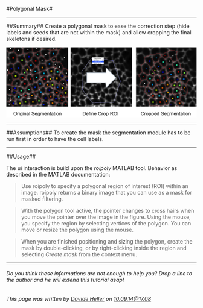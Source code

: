 #Polygonal Mask#

---------------------------------------
##Summary##
Create a polygonal mask to ease the correction step (hide labels and seeds that are not within the mask) and allow cropping the final skeletons if desired.

![Selective Plane Projection](../../Images/matlab/crop.png)

---------------------------------------
##Assumptions##
To create the mask the segmentation module has to be run first in order to have the cell labels.

---------------------------------------
##Usage##

The ui interaction is build upon the *roipoly* MATLAB tool. Behavior as described in the MATLAB documentation:

>Use roipoly to specify a polygonal region of interest (ROI) within an image. roipoly returns a binary image that you can use as a mask for masked filtering.

>With the polygon tool active, the pointer changes to cross hairs when you move the pointer over the image in the figure. Using the mouse, you specify the region by selecting vertices of the polygon. You can move or resize the polygon using the mouse. 

>When you are finished positioning and sizing the polygon, create the mask by double-clicking, or by right-clicking inside the region and selecting *Create mask* from the context menu.

---------------------------------------
######  Do you think these informations are not enough to help you? Drop a line to the author and he will extend this tutorial asap!

###### This page was written by [Davide Heller](mailto:davide.heller@imls.uzh.ch) on 10.09.14@17.08


<script type="text/javascript" src="http://imls-bg-jira.uzh.ch:8080/s/dec35b3786a7548dc4b26192f22b864e-T/en_USbjk9py/64014/4/1.4.24/_/download/batch/com.atlassian.jira.collector.plugin.jira-issue-collector-plugin:issuecollector/com.atlassian.jira.collector.plugin.jira-issue-collector-plugin:issuecollector.js?locale=en-US&collectorId=dab092eb"></script>

<script>
  (function(i,s,o,g,r,a,m){i['GoogleAnalyticsObject']=r;i[r]=i[r]||function(){
  (i[r].q=i[r].q||[]).push(arguments)},i[r].l=1*new Date();a=s.createElement(o),
  m=s.getElementsByTagName(o)[0];a.async=1;a.src=g;m.parentNode.insertBefore(a,m)
  })(window,document,'script','//www.google-analytics.com/analytics.js','ga');

  ga('create', 'UA-55332946-1', 'auto');
  ga('send', 'pageview');

</script>
